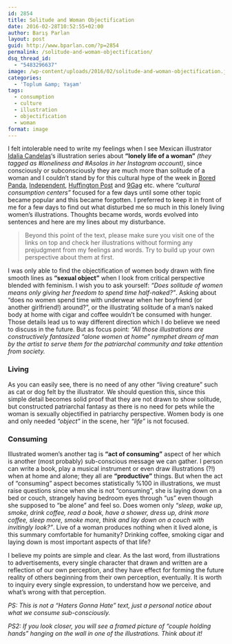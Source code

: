 ```yaml
---
id: 2854
title: Solitude and Woman Objectification
date: 2016-02-28T10:52:55+02:00
author: Barış Parlan
layout: post
guid: http://www.bparlan.com/?p=2854
permalink: /solitude-and-woman-objectification/
dsq_thread_id:
  - "5483296637"
image: /wp-content/uploads/2016/02/solitude-and-woman-objectification.jpg
categories:
  - 'Toplum &amp; Yaşam'
tags:
  - consumption
  - culture
  - illustration
  - objectification
  - woman
format: image
---
```

<div class="ttr_start">
</div>

I felt intolerable need to write my feelings when I see Mexican illustrator <a href="https://www.instagram.com/idaliacandelas/" target="_blank">Idalia Candelas</a>&#8216;s illustration series about **&#8220;lonely life of a woman&#8221;** _(they tagged as #loneliness and #Asolas in her Instagram account)_, since consciously or subconsciously they are much more than solitude of a woman and I couldn&#8217;t stand by for this cultural hype of the week in <a href="http://www.boredpanda.com/single-woman-illustrations-alone-postmodern-loneliness-idalia-candelas/" target="_blank">Bored Panda</a>, <a href="http://www.independent.co.uk/arts-entertainment/art/news/illustrator-captures-the-simple-joy-of-being-single-a6863071.html" target="_blank">Independent</a>, <a href="http://www.huffingtonpost.com/entry/black-and-white-illustrations-depict-women-quite-happily-being-alone_us_56ab9cfbe4b077d4fe8dd141" target="_blank">Huffington Post</a> and <a href="http://9gag.com/gag/aq5j6jM/these-drawings-perfectly-capture-the-beauty-of-single-life-by-idalia-candelas" target="_blank">9Gag</a> etc. where _&#8220;cultural consumption centers&#8221;_ focused for a few days until some other topic became popular and this became forgotten. I preferred to keep it in front of me for a few days to find out what disturbed me so much in this lonely living women&#8217;s illustrations. Thoughts became words, words evolved into sentences and here are my lines about my disturbance.

> Beyond this point of the text, please make sure you visit one of the links on top and check her illustrations without forming any prejudgment from my feelings and words. Try to build up your own perspective about them at first.

I was only able to find the objectification of women body drawn with fine smooth lines as **&#8220;sexual object&#8221;** when I look from critical perspective blended with feminism. I wish you to ask yourself: _&#8220;Does solitude of women means only giving her freedom to spend time half-naked?&#8221;_. Asking about &#8220;does no women spend time with underwear when her boyfriend (or another girlfriend!) around?&#8221;, or the illustrating solitude of a man&#8217;s naked body at home with cigar and coffee wouldn&#8217;t be consumed with hunger. Those details lead us to way different direction which I do believe we need to discuss in the future. But as focus point: _&#8220;All those illustrations are constructively fantasized &#8220;alone women at home&#8221; nymphet dream of man by the artist to serve them for the patriarchal community and take attention from society._

### Living

As you can easily see, there is no need of any other &#8220;living creature&#8221; such as cat or dog felt by the illustrator. We should question this, since this simple detail becomes solid proof that they are not drawn to show solitude, but constructed patriarchal fantasy as there is no need for pets while the woman is sexually objectified in patriarchy perspective. Women body is one and only needed _&#8220;object&#8221;_ in the scene, her _&#8220;life&#8221;_ is not focused.

### Consuming

Illustrated women&#8217;s another tag is **&#8220;act of consuming&#8221;** aspect of her which is another (most probably) sub-conscious message we can gather. I person can write a book, play a musical instrument or even draw illustrations (?!) when at home and alone; they all are **&#8220;productive&#8221;** things. But when the act of &#8220;consuming&#8221; aspect becomes statistically %100 in illustrations, we must raise questions since when she is not &#8220;consuming&#8221;, she is laying down on a bed or couch, strangely having bedroom eyes through &#8220;us&#8221; even though she supposed to &#8220;be alone&#8221; and feel so. Does women only _&#8220;sleep, wake up, smoke, drink coffee, read a book, have a shower, dress up, drink more coffee, sleep more, smoke more, think and lay down on a couch with invitingly look?&#8221;_. Live of a woman produces nothing when it lived alone, is this summary comfortable for humanity? Drinking coffee, smoking cigar and laying down is most important aspects of that life?

I believe my points are simple and clear. As the last word, from illustrations to advertisements, every single character that drawn and written are a reflection of our own perception, and they have effect for forming the future reality of others beginning from their own perception, eventually. It is worth to inquiry every single expression, to understand how we perceive, and what&#8217;s wrong with that perception.

_PS: This is not a &#8220;Haters Gonna Hate&#8221; text, just a personal notice about what we consume sub-consciously._

_PS2: If you look closer, you will see a framed picture of &#8220;couple holding hands&#8221; hanging on the wall in one of the illustrations. Think about it!_

&nbsp;

<div class="ttr_end">
</div>